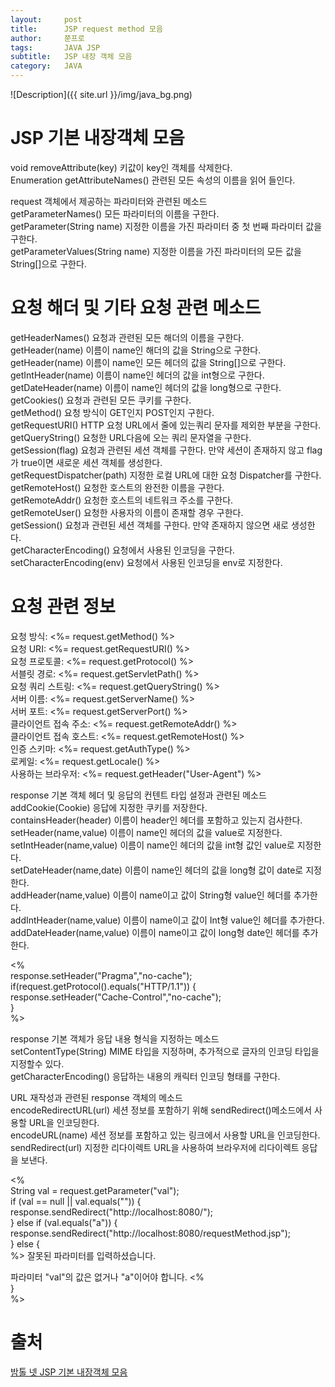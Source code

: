 ```yaml
---
layout:     post
title:      JSP request method 모음
author:     쭌프로
tags:       JAVA JSP
subtitle:   JSP 내장 객체 모음
category:   JAVA
---
```


<!-- Start Writing Below in Markdown -->

![Description]({{ site.url }}/img/java_bg.png)

# JSP 기본 내장객체 모음

void removeAttribute(key) 키값이 key인 객체를 삭제한다. <br/>
Enumeration getAttributeNames() 관련된 모든 속성의 이름을 읽어 들인다. <br/>
 
request 객체에서 제공하는 파라미터와 관련된 메소드 <br/>
getParameterNames() 모든 파라미터의 이름을 구한다. <br/>
getParameter(String name) 지정한 이름을 가진 파라미터 중 첫 번째 파라미터 값을 구한다. <br/>
getParameterValues(String name) 지정한 이름을 가진 파라미터의 모든 값을 String[]으로 구한다.

# 요청 해더 및 기타 요청 관련 메소드

getHeaderNames() 요청과 관련된 모든 해더의 이름을 구한다. <br/>
getHeader(name) 이름이 name인 해더의 값을 String으로 구한다. <br/>
getHeader(name) 이름이 name인 모든 헤더의 값을 String[]으로 구한다. <br/>
getIntHeader(name) 이름이 name인 헤더의 값을 int형으로 구한다. <br/>
getDateHeader(name) 이름이 name인 헤더의 값을 long형으로 구한다. <br/>
getCookies() 요청과 관련된 모든 쿠키를 구한다. <br/>
getMethod() 요청 방식이 GET인지 POST인지 구한다. <br/>
getRequestURI() HTTP 요청 URL에서 줄에 있는쿼리 문자를 제외한 부분을 구한다. <br/>
getQueryString() 요청한 URL다음에 오는 쿼리 문자열을 구한다. <br/>
getSession(flag) 요청과 관련된 세션 객체를 구한다. 만약 세션이 존재하지 않고 flag가 true이면 새로운 세션 객체를 생성한다. <br/>
getRequestDispatcher(path) 지정한 로컬 URL에 대한 요청 Dispatcher를 구한다. <br/>
getRemoteHost() 요청한 호스트의 완전한 이름을 구한다. <br/>
getRemoteAddr() 요청한 호스트의 네트워크 주소를 구한다. <br/>
getRemoteUser() 요청한 사용자의 이름이 존재할 경우 구한다. <br/>
getSession() 요청과 관련된 세션 객체를 구한다. 만약 존재하지 않으면 새로 생성한다. <br/>
getCharacterEncoding() 요청에서 사용된 인코딩을 구한다. <br/>
setCharacterEncoding(env) 요청에서 사용된 인코딩을 env로 지정한다.  
 
# 요청 관련 정보 

요청 방식: <%= request.getMethod() %> <br/>
요청 URI: <%= request.getRequestURI() %> <br/>
요청 프로토콜: <%= request.getProtocol() %> <br/>
서블릿 경로: <%= request.getServletPath() %> <br/>
요청 쿼리 스트링: <%= request.getQueryString() %> <br/>
서버 이름: <%= request.getServerName() %> <br/>
서버 포트: <%= request.getServerPort() %> <br/>
클라이언트 접속 주소: <%= request.getRemoteAddr() %> <br/> 
클라이언트 접속 호스트: <%= request.getRemoteHost() %> <br/>
인증 스키마: <%= request.getAuthType() %> <br/>
로케일: <%= request.getLocale() %> <br/>
사용하는 브라우저: <%= request.getHeader("User-Agent") %> 

response 기본 객체 헤더 및 응답의 컨텐트 타입 설정과 관련된 메소드 <br/>
addCookie(Cookie) 응답에 지정한 쿠키를 저장한다. <br/>
containsHeader(header) 이름이 header인 헤더를 포함하고 있는지 검사한다. <br/>
setHeader(name,value) 이름이 name인 헤더의 값을 value로 지정한다. <br/>
setIntHeader(name,value) 이름이 name인 헤더의 값을 int형 값인 value로 지정한다. <br/>
setDateHeader(name,date) 이름이 name인 헤더의 값을 long형 값이 date로 지정한다. <br/>
addHeader(name,value) 이름이 name이고 값이 String형 value인 헤더를 추가한다. <br/>
addIntHeader(name,value) 이름이 name이고 값이 Int형 value인 헤더를 추가한다. <br/>
addDateHeader(name,value) 이름이 name이고 값이 long형 date인 헤더를 추가한다.

<% <br/>
response.setHeader("Pragma","no-cache"); <br/>
if(request.getProtocol().equals("HTTP/1.1")) { <br/>
    response.setHeader("Cache-Control","no-cache"); <br/>
} <br/>
%>
 
 
response 기본 객체가 응답 내용 형식을 지정하는 메소드 <br/>
setContentType(String) MIME 타입을 지정하며, 추가적으로 글자의 인코딩 타입을 지정할수 있다. <br/>
getCharacterEncoding() 응답하는 내용의 캐릭터 인코딩 형태를 구한다.
 
URL 재작성과 관련된 response 객체의 메소드 <br/>
encodeRedirectURL(url) 세션 정보를 포함하기 위해 sendRedirect()메소드에서 사용할 URL을 인코딩한다. <br/>
encodeURL(name) 세션 정보를 포함하고 있는 링크에서 사용할 URL을 인코딩한다. <br/>
sendRedirect(url) 지정한 리다이렉트 URL을 사용하여 브라우저에 리다이렉트 응답을 보낸다.
 
<% <br/>
String val = request.getParameter("val"); <br/>
if (val == null || val.equals("")) { <br/>
   response.sendRedirect("http://localhost:8080/"); <br/>
} else if (val.equals("a")) { <br/>
   response.sendRedirect("http://localhost:8080/requestMethod.jsp"); <br/>
} else { <br/>
   %> <html> <head><title>오류</title></head> <body> 잘못된 파라미터를 입력하셨습니다. <p> 파라미터 "val"의 값은 없거나 "a"이어야 합니다. </body> </html> <% <br/>
} <br/>
%>

# 출처

<a href="http://bamtol.net/v5/bbs/board.php?bo_table=pp_server&wr_id=9">밤톨 넷 JSP 기본 내장객체 모음</a>
